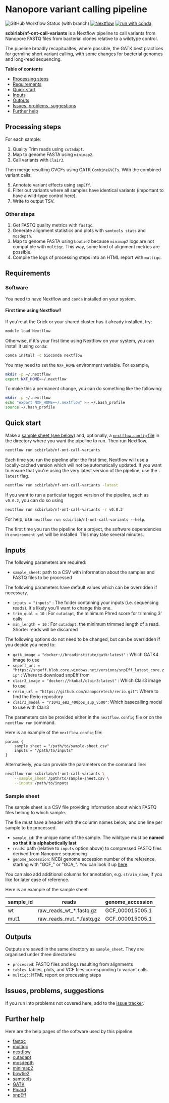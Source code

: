 # Nanopore variant calling pipeline

![GitHub Workflow Status (with branch)](https://img.shields.io/github/actions/workflow/status/scbirlab/nf-ont-call-variants/nf-test.yml)
[![Nextflow](https://img.shields.io/badge/nextflow%20DSL2-%E2%89%A523.10.0-23aa62.svg)](https://www.nextflow.io/)
[![run with conda](https://img.shields.io/badge/run%20with-conda-3EB049?labelColor=000000&logo=anaconda)](https://docs.conda.io/en/latest/)

**scbirlab/nf-ont-call-variants** is a Nextflow pipeline to call variants 
from Nanopore FASTQ files from bacterial clones relative to a wildtype control.

The pipeline broadly recapitualtes, where possible, the GATK best practices for 
germline short variant calling, with some changes for bacterial genomes and long-read
sequencing.

**Table of contents**

- [Processing steps](#processing-steps)
- [Requirements](#requirements)
- [Quick start](#quick-start)
- [Inputs](#inputs)
- [Outputs](#outputs)
- [Issues, problems, suggestions](#issues-problems-suggestions)
- [Further help](#further-help)

## Processing steps

For each sample:

1. Quality Trim reads using `cutadapt`. 
2. Map to genome FASTA using `minimap2`.
3. Call variants with `Clair3`.

Then merge resulting GVCFs using GATK `CombineGVCFs`. With the combined variant calls:

5. Annotate variant effects using `snpEff`.
6. Filter out variants where all samples have identical variants (important to have a wild-type control here).
7. Write to output TSV.

### Other steps

1. Get FASTQ quality metrics with `fastqc`.
2. Generate alignment statistics and plots with `samtools stats` and `mosdepth`.
2. Map to genome FASTA using `bowtie2` because `minimap2` logs are not compatible with `multiqc`. This way, some kind of alignment metrics are possible.
3. Compile the logs of processing steps into an HTML report with `multiqc`.

## Requirements

### Software

You need to have Nextflow and `conda` installed on your system.

#### First time using Nextflow?

If you're at the Crick or your shared cluster has it already installed, try:

```bash
module load Nextflow
```

Otherwise, if it's your first time using Nextflow on your system, you can install it using `conda`:

```bash
conda install -c bioconda nextflow 
```

You may need to set the `NXF_HOME` environment variable. For example,

```bash
mkdir -p ~/.nextflow
export NXF_HOME=~/.nextflow
```

To make this a permanent change, you can do something like the following:

```bash
mkdir -p ~/.nextflow
echo "export NXF_HOME=~/.nextflow" >> ~/.bash_profile
source ~/.bash_profile
```

## Quick start

Make a [sample sheet (see below)](#sample-sheet) and, optionally, 
a [`nextflow.config` file](#inputs) in the directory where you want the 
pipeline to run. Then run Nextflow.

```bash 
nextflow run scbirlab/nf-ont-call-variants
```

Each time you run the pipeline after the first time, Nextflow will use a 
locally-cached version which will not be automatically updated. If you want 
to ensure that you're using the very latest version of the pipeline, use 
the `-latest` flag.

```bash 
nextflow run scbirlab/nf-ont-call-variants -latest
```

If you want to run a particular tagged version of the pipeline, such as `v0.0.2`, you can do so using

```bash 
nextflow run scbirlab/nf-ont-call-variants -r v0.0.2
```

For help, use `nextflow run scbirlab/nf-ont-call-variants --help`.

The first time you run the pipeline for a project, the software dependencies 
in `environment.yml` will be installed. This may take several minutes.

## Inputs

The following parameters are required:

- `sample_sheet`: path to a CSV with information about the samples and FASTQ files to be processed

The following parameters have default values which can be overridden if necessary.

- `inputs = "inputs"` : The folder containing your inputs (i.e. sequencing reads). It's likely you'll want to change this one.
- `trim_qual = 10` : For `cutadapt`, the minimum Phred score for trimming 3' calls
- `min_length = 10` : For `cutadapt`, the minimum trimmed length of a read. Shorter reads will be discarded

The following options do not need to be changed, but can be overridden if you decide you need to:
- `gatk_image = "docker://broadinstitute/gatk:latest"` : Which GATK4 image to use
- `snpeff_url = "https://snpeff.blob.core.windows.net/versions/snpEff_latest_core.zip"` : Where to download snpEff from
- `clair3_image = "docker://hkubal/clair3:latest"` : Which Clair3 image to use
- `rerio_url = "https://github.com/nanoporetech/rerio.git"`: Where to find the Rerio repository
- `clair3_model = "r1041_e82_400bps_sup_v500"`: Which basecalling model to use with Clair3

The parameters can be provided either in the `nextflow.config` file or on the `nextflow run` command.

Here is an example of the `nextflow.config` file:

```nextflow
params {
    sample_sheet = "/path/to/sample-sheet.csv"
    inputs = "/path/to/inputs"
}
```

Alternatively, you can provide the parameters on the command line:

```bash
nextflow run scbirlab/nf-ont-call-variants \
    --sample_sheet /path/to/sample-sheet.csv \
    --inputs /path/to/inputs
``` 

### Sample sheet

The sample sheet is a CSV file providing information about which FASTQ files belong to which sample.

The file must have a header with the column names below, and one line per sample to be processed.

- `sample_id`: the unique name of the sample. The wildtype must be **named so that it is alphabetically last**
- `reads`: path (relative to `inputs` option above) to compressed FASTQ files derived from Nanopore sequencing
- `genome_accession`: NCBI genome accession number of the reference, starting with "GCF_" or "GCA_". You can look it up [here](https://www.ncbi.nlm.nih.gov/datasets/genome/).

You can also add additional columns for annotation, e.g. `strain_name`, if you like for later ease of reference.

Here is an example of the sample sheet:

| sample_id | reads                    | genome_accession |
| --------- | ------------------------ | ---------------- | 
| wt        | raw_reads_wt_*.fastq.gz  | GCF_000015005.1  | 
| mut1      | raw_reads_mut_*.fastq.gz | GCF_000015005.1  | 

## Outputs

Outputs are saved in the same directory as `sample_sheet`. They are organised under three directories:

- `processed`: FASTQ files and logs resulting from alignments
- `tables`: tables, plots, and VCF files corresponding to variant calls
- `multiqc`: HTML report on processing steps

## Issues, problems, suggestions

If you run into problems not covered here, add to the 
[issue tracker](https://www.github.com/scbirlab/nf-ont-call-variants/issues).

## Further help

Here are the help pages of the software used by this pipeline.

- [fastqc](https://www.bioinformatics.babraham.ac.uk/projects/fastqc/)
- [multiqc](https://multiqc.info/)
- [nextflow](https://www.nextflow.io/docs/latest/index.html)
- [cutadapt](https://cutadapt.readthedocs.io/en/stable/index.html)
- [mosdepth](https://github.com/brentp/mosdepth)
- [minimap2](https://lh3.github.io/minimap2/minimap2.html)
- [bowtie2](https://bowtie-bio.sourceforge.net/bowtie2/manual.shtml)
- [samtools](http://www.htslib.org/doc/samtools.html)
- [GATK](https://gatk.broadinstitute.org/hc/en-us)
- [Picard](https://broadinstitute.github.io/picard/)
- [snpEff](https://pcingola.github.io/SnpEff/)